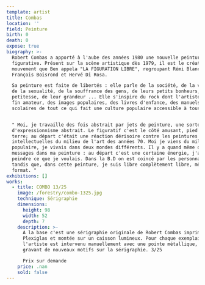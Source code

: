 ```yaml
---
template: artist
title: Combas
location: ''
field: Peinture
birth: 0
death: 0
expose: true
biography: >-
  Robert Combas a apporté à l'aube des années 1980 une nouvelle peinture
  figurative. Présent sur la scène artistique dès 1979, il est le créateur d'un
  mouvement que Ben appela "LA FIGURATION LIBRE", regroupant Rémi Blanchard,
  François Boisrond et Hervé Di Rosa.

  Sa peinture est faite de libertés : elle parle de la société, de la violence,
  de la sexualité, de la souffrance des gens, de leurs petits bonheurs, de leur
  petitesse, de leur grandeur ... Elle s'inspire du rock dont l'artiste est un
  fin amateur, des images populaires, des livres d'enfance, des manuels
  scolaires de tout ce qui fait une culture populaire accessible à tous.


  " Moi, je travaille des fois abstrait par jets de peinture, une sorte
  d'expressionnisme abstrait. Le figuratif c'est le côté amusant, pied sur
  terre; au départ c'était une réaction dérisoire contre les peintures
  intellectuelles du milieu de l'art des années 70. Moi je viens du milieu
  populaire, je vivais dans deux mondes différents. Il y a quand même des
  messages dans ma peinture : au départ c'est une certaine énergie, j'ai voulu
  peindre ce que je voulais. Dans la B.D on est coincé par les personnages,
  tandis que, dans cette peinture, je suis libre complètement libre, même par le
  format. "
exhibitions: []
works:
  - title: COMBO 13/25
    image: /forestry/combo-1325.jpg
    technique: Sérigraphie
    dimensions:
      height: 98
      width: 52
      depth: 7
    description: >-
      A la base c'est une sérigraphie originale de Robert Combas imprimée sur
      Plexiglas et montée sur un caisson lumineux. Pour chaque exemplaire,
      l'artiste est intervenu manuellement avec une pointe métallique, en
      gravant de nouveaux motifs sur la sérigraphie. 3/25

      Prix sur demande
    price: .nan
    sold: false
---
```

